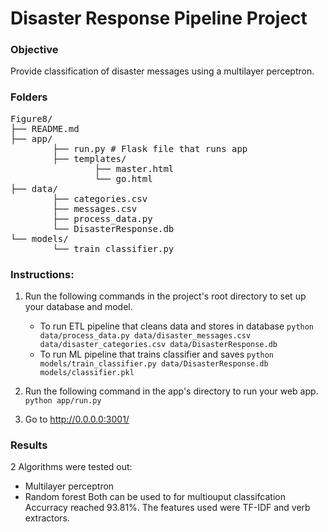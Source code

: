 # Disaster Response Pipeline Project



### Objective
Provide classification of disaster messages using a multilayer perceptron.


### Folders
<pre>
Figure8/
├── README.md  
├── app/  
		├──	run.py # Flask file that runs app  
		├── templates/  
                ├──	master.html  
				└── go.html  
├── data/  
		├── categories.csv  
		├──	messages.csv   
		├── process_data.py  
		└── DisasterResponse.db    
└── models/  
		└── train_classifier.py  
</pre>

### Instructions:
1. Run the following commands in the project's root directory to set up your database and model.

    - To run ETL pipeline that cleans data and stores in database
        `python data/process_data.py data/disaster_messages.csv data/disaster_categories.csv data/DisasterResponse.db`
    - To run ML pipeline that trains classifier and saves
        `python models/train_classifier.py data/DisasterResponse.db models/classifier.pkl`

2. Run the following command in the app's directory to run your web app.
    `python app/run.py`

3. Go to http://0.0.0.0:3001/

### Results

2 Algorithms were tested out:
- Multilayer perceptron
- Random forest 
	Both can be used to for multiouput classifcation
	Accurracy reached 93.81%.
	The features used were TF-IDF and verb extractors.

